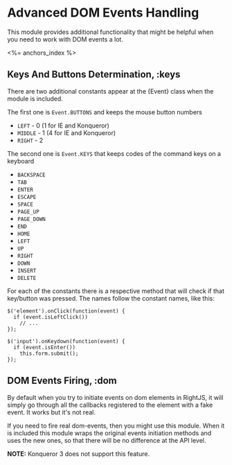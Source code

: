 # Advanced DOM Events Handling

This module provides additional functionality that might be helpful when you need to work
with DOM events a lot.

<%= anchors_index %>

## Keys And Buttons Determination, :keys

There are two additional constants appear at the {Event} class when the module is included.

The first one is `Event.BUTTONS` and keeps the mouse button numbers

* `LEFT` - 0 (1 for IE and Konqueror)
* `MIDDLE` - 1 (4 for IE and Konqueror)
* `RIGHT` - 2

The second one is `Event.KEYS` that keeps codes of the command keys on a keyboard

* `BACKSPACE`
* `TAB`
* `ENTER`
* `ESCAPE`
* `SPACE`
* `PAGE_UP`
* `PAGE_DOWN`
* `END`
* `HOME`
* `LEFT`
* `UP`
* `RIGHT`
* `DOWN`
* `INSERT`
* `DELETE`

For each of the constants there is a respective method that will check if that key/button was pressed.
The names follow the constant names, like this:

    $('element').onClick(function(event) {
      if (event.isLeftClick())
        // ...
    });

    $('input').onKeydown(function(event) {
      if (event.isEnter())
        this.form.submit();
    });

## DOM Events Firing, :dom

By default when you try to initiate events on dom elements in RightJS, it will simply go through
all the callbacks registered to the element with a fake event. It works but it's not real.

If you need to fire real dom-events, then you might use this module. When it is included this
module wraps the original events initiation methods and uses the new ones, so that there will
be no difference at the API level.

__NOTE:__ Konqueror 3 does not support this feature.


